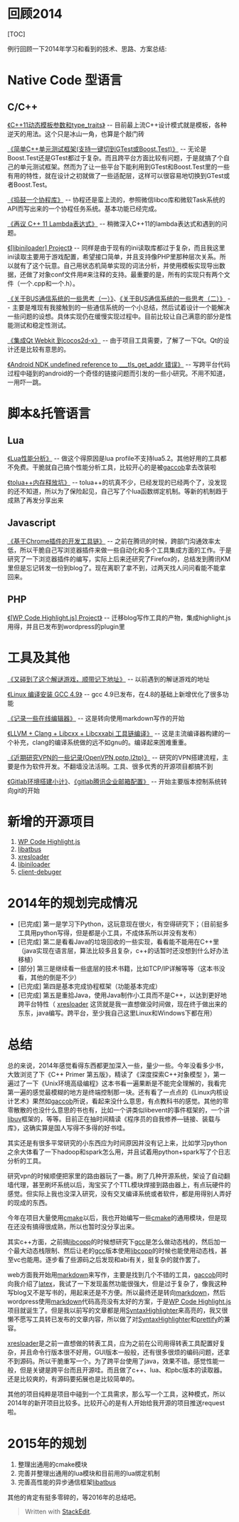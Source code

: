 回顾2014
============

[TOC]

例行回顾一下2014年学习和看到的技术、思路、方案总结: 

Native Code 型语言
======

C/C++
------
[《C++11动态模板参数和type_traits》](http://www.owent.net/2014/01/c11%e5%8a%a8%e6%80%81%e6%a8%a1%e6%9d%bf%e5%8f%82%e6%95%b0%e5%92%8ctype_traits.html) -- 目前最上流C++设计模式就是模板，各种逆天的用法。这个只是冰山一角，也算是个敲门砖

[《简单C++单元测试框架(支持一键切到GTest或Boost.Test)》](http://www.owent.net/2014/04/%e7%ae%80%e5%8d%95cxx%e5%8d%95%e5%85%83%e6%b5%8b%e8%af%95%e6%a1%86%e6%9e%b6.html) -- 无论是Boost.Test还是GTest都过于复杂。而且跨平台方面比较有问题，于是就搞了个自己的单元测试框架。然而为了让一些平台下能利用到GTest和Boost.Test里的一些有用的特性，就在设计之初就做了一些适配层，这样可以很容易地切换到GTest或者Boost.Test。

[《捣鼓一个协程库》](http://www.owent.net/2014/03/%e6%8d%a3%e9%bc%93%e4%b8%80%e4%b8%aa%e5%8d%8f%e7%a8%8b%e5%ba%93.html) -- 协程还是蛮上流的，参照微信libco库和微软Task系统的API而写出来的一个协程任务系统。基本功能已经完成。

[《再议 C++ 11 Lambda表达式》](http://www.owent.net/2014/06/%e5%86%8d%e8%ae%ae-c-11-lambda%e8%a1%a8%e8%be%be%e5%bc%8f.html) -- 稍微深入C++11的lambda表达式和遇到的问题。

[《\[libiniloader\] Project》](http://www.owent.net/2014/07/libiniloader-project.html) -- 同样是由于现有的ini读取库都过于复杂，而且我这里ini读取主要用于游戏配置，希望接口简单，并且支持像PHP里那种层次关系。所以就有了这个玩意。自己用状态机简单实现的词法分析，并使用模板实现导出数据，还做了对象conf文件用#来注释的支持。最重要的是，所有的实现只有两个文件（一个.cpp和一个.h）。


[《关于BUS通信系统的一些思考（一）》](http://www.owent.net/2014/08/%e5%85%b3%e4%ba%8ebus%e9%80%9a%e4%bf%a1%e7%b3%bb%e7%bb%9f%e7%9a%84%e4%b8%80%e4%ba%9b%e6%80%9d%e8%80%83%ef%bc%88%e4%b8%80%ef%bc%89.html)、[《关于BUS通信系统的一些思考（二）》](http://www.owent.net/2014/08/%e5%85%b3%e4%ba%8ebus%e9%80%9a%e4%bf%a1%e7%b3%bb%e7%bb%9f%e7%9a%84%e4%b8%80%e4%ba%9b%e6%80%9d%e8%80%83%ef%bc%88%e4%ba%8c%ef%bc%89.html) -- 主要是堆现有我接触到的一些通信系统的一个小总结，然后试着设计一个能解决一些问题的设想。具体实现仍在缓慢实现过程中。目前比较让自己满意的部分是性能测试和稳定性测试。

[《集成Qt Webkit 到cocos2d-x》](http://www.owent.net/2014/12/%e9%9b%86%e6%88%90qt-webkit-%e5%88%b0cocos2d-x.html) -- 由于项目工具需要，了解了一下Qt。Qt的设计还是比较有意思的。

[《Android NDK undefined reference to ___tls_get_addr 错误》](http://www.owent.net/2015/02/android-ndk-undefined-reference-to-___tls_get_addr-%e9%94%99%e8%af%af.html) -- 写跨平台代码过程中碰到的android的一个奇怪的链接问题而引发的一些小研究。不用不知道，一用吓一跳。

脚本&托管语言
======

Lua
------

[《Lua性能分析》](http://www.owent.net/2014/12/lua%e6%80%a7%e8%83%bd%e5%88%86%e6%9e%90.html) -- 做这个得原因是lua profile不支持lua5.2。其他好用的工具都不免费。干脆就自己搞个性能分析工具，比较开心的是被[gaccob](http://gaccob.com/)拿去改装啦

[《tolua++内存释放坑》](http://www.owent.net/2015/01/tolua%e5%86%85%e5%ad%98%e9%87%8a%e6%94%be%e5%9d%91.html) -- tolua++的坑真不少，已经发现的已经两个了，没发现的还不知道，所以为了保险起见，自己写了个lua函数绑定机制。等新的机制趋于成熟了再发分享出来

Javascript
------

[《基于Chrome插件的开发工具链》](http://www.owent.net/2014/05/%e5%9f%ba%e4%ba%8echrome%e6%8f%92%e4%bb%b6%e7%9a%84%e5%bc%80%e5%8f%91%e5%b7%a5%e5%85%b7%e9%93%be.html) -- 之前在腾讯的时候，跨部门沟通效率太低，所以干脆自己写浏览器插件来做一些自动化和多个工具集成方面的工作。于是研究了一下浏览器插件的编写，实际上后来还研究了Firefox的，总结发到腾讯KM里但是忘记转发一份到blog了。现在离职了拿不到，过两天找人问问看能不能拿回来。

PHP
------
[《\[WP Code Highlight.js\] Project》](http://www.owent.net/2014/06/wp-code-highlight-js-project.html) -- 迁移blog写作工具的产物，集成highlight.js用得，并且已发布到wordpress的plugin里


工具及其他
======
[《又碰到了这个解谜游戏，顺带记下地址》](http://www.owent.net/2014/04/%e5%8f%88%e7%a2%b0%e5%88%b0%e4%ba%86%e8%bf%99%e4%b8%aa%e8%a7%a3%e8%b0%9c%e6%b8%b8%e6%88%8f%ef%bc%8c%e9%a1%ba%e5%b8%a6%e8%ae%b0%e4%b8%8b%e5%9c%b0%e5%9d%80.html) -- 以前遇到的解谜游戏的地址

[《Linux 编译安装 GCC 4.9》](http://www.owent.net/2014/04/linux-%e7%bc%96%e8%af%91%e5%ae%89%e8%a3%85-gcc-4-9.html) -- gcc 4.9已发布，在4.8的基础上新增优化了很多功能

[《记录一些在线编辑器》](http://www.owent.net/2014/07/%e8%ae%b0%e5%bd%95%e4%b8%80%e4%ba%9b%e5%9c%a8%e7%ba%bf%e7%bc%96%e8%be%91%e5%99%a8.html) -- 这是转向使用markdown写作的开始

[《LLVM + Clang + Libcxx + Libcxxabi 工具链编译》](http://www.owent.net/2014/09/llvm-clang-libcxx-libcxxabi-%e5%b7%a5%e5%85%b7%e9%93%be%e7%bc%96%e8%af%91.html) -- 这是主流编译器构建的一个补充，clang的编译系统做的远不如gnu的。编译起来困难重重。

[《近期研究VPN的一些记录(OpenVPN,pptp,l2tp)》](http://www.owent.net/2014/09/%e8%bf%91%e6%9c%9f%e7%a0%94%e7%a9%b6vpn%e7%9a%84%e4%b8%80%e4%ba%9b%e8%ae%b0%e5%bd%95openvpnpptpl2tp.html) -- 研究的VPN搭建流程，主要是作为软件开发。不翻墙没法活啊。工具、很多优秀的开源项目都搞不到

[《Gitlab环境搭建小计》](http://www.owent.net/2014/10/gitlab%e7%8e%af%e5%a2%83%e6%90%ad%e5%bb%ba%e5%b0%8f%e8%ae%a1.html)、[《gitlab腾讯企业邮箱配置》](http://www.owent.net/2015/01/gitlab%e8%85%be%e8%ae%af%e4%bc%81%e4%b8%9a%e9%82%ae%e7%ae%b1%e9%85%8d%e7%bd%ae.html) -- 开始主要版本控制系统转向git的开始


新增的开源项目
======

1. [WP Code Highlight.js](https://github.com/owt5008137/WP-Code-Highlight.js) 
2. [libatbus](https://github.com/owt5008137/libatbus) 
3. [xresloader](https://github.com/xresloader/xresloader)
4. [libiniloader](https://github.com/owt5008137/libiniloader)
5. [client-debuger](https://github.com/owt5008137/client-debuger)


 2014年的规划完成情况
======

+ [已完成] 第一是学习下Python，这玩意现在很火，有空得研究下；（目前挺多工具用python写得，但是都是小工具，不成体系所以并没有发布）
+ [已完成] 第二是看看Java的垃圾回收的一些实现，看看能不能用在C++里（java实现在语言层，算法比较多且复杂，c++的话暂时还没想到什么好办法移植）
+ [部分] 第三是继续看一些底层的技术书籍，比如TCP/IP详解等等（这本书没看，其他的倒是不少）
+ [已完成] 第四是基本完成协程框架（功能基本完成）
+ [已完成] 第五是重拾Java，使用Java制作小工具而不是C++，以达到更好地跨平台特性（ [xresloader](https://github.com/xresloader/xresloader) 这货就是我一直想做没时间做，现在终于做出来的东东，java编写。跨平台，至少我自己这里Linux和Windows下都在用）

总结
======

总的来说，2014年感觉看得东西都更加深入一些，量少一些。今年没看多少书，大致浏览了下《C++ Primer 第五版》，精读了《深度探索C++对象模型 》，第一遍过了一下《Unix环境高级编程》这本书看一遍果断是不能完全理解的，我看完第一遍的感觉最模糊的地方是终端控制那一块。还有看了一点点的《Linux内核设计艺术》果然如[gaccob](http://gaccob.com/)所说，看起来没什么意思，有点教科书的感觉。其他的零零散散的也没什么意思的书也有，比如一个讲类似libevent的事件框架的，一个讲[libuv](https://github.com/libuv/libuv)框架的，等等。目前正在抽时间精读《程序员的自我修养—链接、装载与库》，这确实算是国人写得不多得的好书哇。

其实还是有很多平常研究的小东西应为时间原因并没有记上来，比如学习python之余大体看了一下hadoop和spark怎么用，并且试着用python+spark写了个日志分析的工具。

研究vpn的时候顺便把家里的路由器玩了一番。刷了几种开源系统，架设了自动翻墙代理，甚至刷坏系统以后，淘宝买了个TTL模块焊接到路由器上，有点玩硬件的感觉。但实际上我也没深入研究，没有交叉编译系统或者软件，都是用得别人弄好的现成的东西。

今年在项目大量使用[cmake](http://cmake.org/)以后，我也开始编写一些[cmake](http://cmake.org/)的通用模块，但是现在还没有搞得很成熟，所以也暂时没分享出来。

其实c++方面，之前搞[libcopp](https://github.com/owt5008137/libcopp)的时候想研究下[gcc](http://gcc.gnu.org/)是怎么做动态栈的，然后加一个最大动态栈限制、然后让老的[gcc](http://gcc.gnu.org/)版本使用[libcopp](https://github.com/owt5008137/libcopp)的时候也能使用动态栈，甚至vc也能用。逐步看了些源码之后发现和abi有关，挺复杂的就作罢了。

web方面我开始用[markdown](http://zh.wikipedia.org/zh/Markdown)来写作，主要是找到几个不错的工具，[gaccob](http://gaccob.com/)同时向我介绍了[latex](http://zh.wikipedia.org/zh/LaTeX)，我试了一下发现虽然功能很强大，但是过于复杂了，像我这种写blog又不是写书的，用起来还是不方便。所以最终还是转向[markdown](http://zh.wikipedia.org/zh/Markdown)，然后wordpress使用[markdown](http://zh.wikipedia.org/zh/Markdown)代码高亮没有太好的方案，于是[WP Code Highlight.js](https://github.com/owt5008137/WP-Code-Highlight.js) 项目就诞生了。但是我以前写的文章都是用[SyntaxHighlighter](http://alexgorbatchev.com/SyntaxHighlighter/)来高亮的，我又很懒不愿写工具转已发布的文章内容，所以做了对[SyntaxHighlighter](http://alexgorbatchev.com/SyntaxHighlighter/)和[prettify](https://code.google.com/p/google-code-prettify/)的兼容。

[xresloader](https://github.com/xresloader/xresloader)是之前一直想做的转表工具，应为之前在公司用得转表工具配置好复杂，并且命令行版本很不好用，GUI版本一般般，还有很多很烦的编码问题，还拿不到源码。所以干脆重写一个。为了跨平台使用了java，效果不错。感觉性能一般，但是关键是跨平台而且开源哇。而且做了c++、lua、和pbc版本的读取器。还是比较爽的，有源码要拓展也是比较简单的。

其他的项目纯粹是项目中碰到一个工具需求，那么写一个工具，这种模式，所以2014年的新开项目比较多。比较开心的是有人开始给我开源的项目推送request啦。


2015年的规划
======
1. 整理出通用的cmake模块
2. 完善并整理出通用的lua模块和目前用的lua绑定机制
3. 完善高性能的异步通信框架[libatbus](https://github.com/owt5008137/libatbus) 

其他的肯定有挺多零碎的，等2016年的总结吧。

> Written with [StackEdit](https://stackedit.io/).
